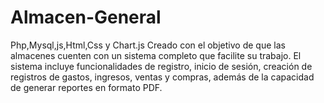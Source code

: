 # Almacen-General
Php,Mysql,js,Html,Css y Chart.js Creado con el objetivo de que las almacenes cuenten con un sistema completo que facilite su trabajo. El sistema incluye funcionalidades de registro, inicio de sesión, creación de registros de gastos, ingresos, ventas y compras, además de la capacidad de generar reportes en formato PDF.
